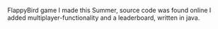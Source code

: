 FlappyBird game I made this Summer, source code was found online I added multiplayer-functionality and a leaderboard, written in java.
